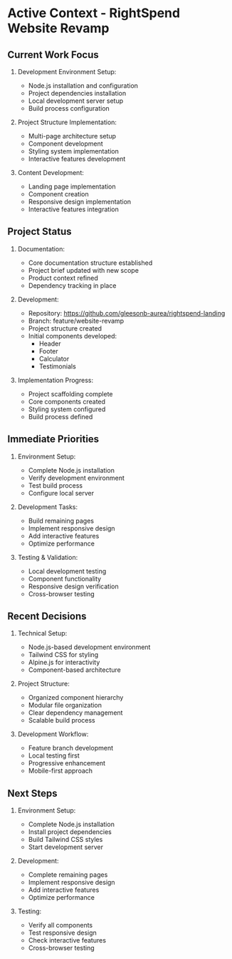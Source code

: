 # Active Context - RightSpend Website Revamp

## Current Work Focus
1. Development Environment Setup:
   - Node.js installation and configuration
   - Project dependencies installation
   - Local development server setup
   - Build process configuration

2. Project Structure Implementation:
   - Multi-page architecture setup
   - Component development
   - Styling system implementation
   - Interactive features development

3. Content Development:
   - Landing page implementation
   - Component creation
   - Responsive design implementation
   - Interactive features integration

## Project Status

1. Documentation:
   - Core documentation structure established
   - Project brief updated with new scope
   - Product context refined
   - Dependency tracking in place

2. Development:
   - Repository: https://github.com/gleesonb-aurea/rightspend-landing
   - Branch: feature/website-revamp
   - Project structure created
   - Initial components developed:
     - Header
     - Footer
     - Calculator
     - Testimonials

3. Implementation Progress:
   - Project scaffolding complete
   - Core components created
   - Styling system configured
   - Build process defined

## Immediate Priorities

1. Environment Setup:
   - Complete Node.js installation
   - Verify development environment
   - Test build process
   - Configure local server

2. Development Tasks:
   - Build remaining pages
   - Implement responsive design
   - Add interactive features
   - Optimize performance

3. Testing & Validation:
   - Local development testing
   - Component functionality
   - Responsive design verification
   - Cross-browser testing

## Recent Decisions

1. Technical Setup:
   - Node.js-based development environment
   - Tailwind CSS for styling
   - Alpine.js for interactivity
   - Component-based architecture

2. Project Structure:
   - Organized component hierarchy
   - Modular file organization
   - Clear dependency management
   - Scalable build process

3. Development Workflow:
   - Feature branch development
   - Local testing first
   - Progressive enhancement
   - Mobile-first approach

## Next Steps

1. Environment Setup:
   - Complete Node.js installation
   - Install project dependencies
   - Build Tailwind CSS styles
   - Start development server

2. Development:
   - Complete remaining pages
   - Implement responsive design
   - Add interactive features
   - Optimize performance

3. Testing:
   - Verify all components
   - Test responsive design
   - Check interactive features
   - Cross-browser testing
